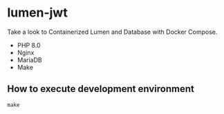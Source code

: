 # lumen-jwt

Take a look to Containerized Lumen and Database with Docker Compose.

- PHP 8.0
- Nginx
- MariaDB
- Make

## How to execute development environment

```
make
```